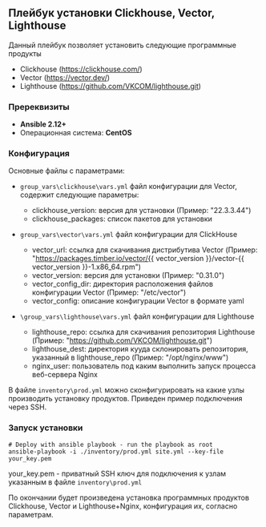 ## Плейбук установки Clickhouse, Vector, Lighthouse

Данный плейбук позволяет установить следующие программные продукты

- Clickhouse (<https://clickhouse.com/>)
- Vector (<https://vector.dev/>)
- Lighthouse (<https://github.com/VKCOM/lighthouse.git>)

### Пререквизиты

- **Ansible 2.12+**
- Операционная система: **CentOS**

### Конфигурация

Основные файлы c параметрами:

- `group_vars\clickhouse\vars.yml` файл конфигурации для Vector, содержит следующие параметры:

  - clickhouse_version: версия для установки (Пример: "22.3.3.44")
  - clickhouse_packages: список пакетов для установки

- `group_vars\vector\vars.yml` файл конфигурации для ClickHouse 

  - vector_url: ссылка для скачивания дистрибутива Vector (Пример: "https://packages.timber.io/vector/{{ vector_version }}/vector-{{ vector_version }}-1.x86_64.rpm")
  - vector_version: версия для установки (Пример: "0.31.0")
  - vector_config_dir: директория расположения файлов конфигурации Vector (Пример: "/etc/vector")
  - vector_config: описание конфигурации Vector в формате yaml

- `\group_vars\lighthouse\vars.yml` файл конфигурации для Lighthouse

  - lighthouse_repo: ссылка для скачивания репозитория Lighthouse (Пример: "https://github.com/VKCOM/lighthouse.git")
  - lighthouse_dest: директория кууда склонировать репозитория, указанный в lighthouse_repo (Пример: "/opt/nginx/www")
  - nginx_user: пользователь под каким выполнить запуск процесса веб-сервера Nginx

В файле `inventory\prod.yml` можно сконфигурировать на какие узлы производить установку продуктов. Приведен пример подключения через SSH.

### Запуск установки

    # Deploy with ansible playbook - run the playbook as root
    ansible-playbook -i ./inventory/prod.yml site.yml --key-file your_key.pem

your_key.pem - приватный SSH ключ для подключения к узлам указанным в файле `inventory\prod.yml`

По окончании будет произведена установка программных продуктов Clickhouse, Vector и Lighthouse+Nginx, конфигурация их, согласно параметрам.  
